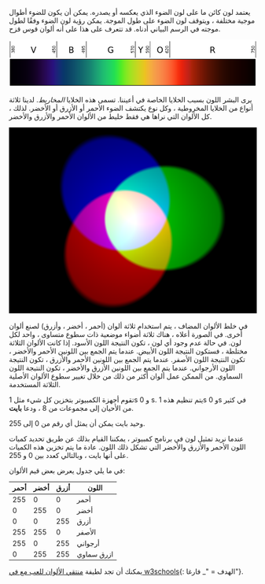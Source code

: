 يعتمد لون كائن ما على لون الضوء الذي يعكسه أو يصدره. يمكن أن يكون للضوء أطوال موجية مختلفة ، ويتوقف لون الضوء على طول الموجة. يمكن رؤية لون الضوء وفقًا لطول موجته في الرسم البياني أدناه. قد تتعرف على هذا على أنه ألوان قوس قزح.

![الطيف المرئي](images/linear-visible-spectrum.png)

يرى البشر اللون بسبب الخلايا الخاصة في أعيننا. تسمى هذه الخلايا *المخاريط*. لدينا ثلاثة أنواع من الخلايا المخروطية ، وكل نوع يكتشف الضوء الأحمر أو الأزرق أو الأخضر. لذلك ، كل الألوان التي نراها هي فقط خليط من الألوان الأحمر والأزرق والأخضر.

![خلط الألوان المضافة](images/additive-colour-mixing.png)

في خلط الألوان المضاف ، يتم استخدام ثلاثة ألوان (أحمر ، أخضر ، وأزرق) لصنع ألوان أخرى. في الصورة أعلاه ، هناك ثلاثة أضواء موضعية ذات سطوع متساوى ، واحد لكل لون. في حالة عدم وجود أي لون ، تكون النتيجة اللون الأسود. إذا كانت الألوان الثلاثة مختلطة ، فستكون النتيجة اللون الأبيض. عندما يتم الجمع بين اللونين الأحمر والأخضر ، تكون النتيجة اللون الأصفر. عندما يتم الجمع بين اللونين الأحمر والأزرق ، تكون النتيجة اللون الأرجواني. عندما يتم الجمع بين اللونين الأزرق والأخضر ، تكون النتيجة اللون السماوي. من الممكن عمل ألوان أكثر من ذلك من خلال تغيير سطوع الألوان الأصلية الثلاثة المستخدمة.

تقوم أجهزة الكمبيوتر بتخزين كل شيء مثل 1s و 0 s. يتم تنظيم هذه 1s و 0s في كثير من الأحيان إلى مجموعات من 8 ، ودعا **بايت**.

وحيد بايت يمكن أن يمثل أي رقم من 0 إلى 255.

عندما نريد تمثيل لون في برنامج كمبيوتر ، يمكننا القيام بذلك عن طريق تحديد كميات اللون الأحمر والأزرق والأخضر التي تشكل ذلك اللون. عادة ما يتم تخزين هذه الكميات على أنها بايت ، وبالتالي كعدد بين 0 و 255.

في ما يلي جدول يعرض بعض قيم الألوان:

| أحمر | أخضر | أزرق | اللون      |
| ---- | ---- | ---- | ---------- |
| 255  | 0    | 0    | أحمر       |
| 0    | 255  | 0    | أخضر       |
| 0    | 0    | 255  | أزرق       |
| 255  | 255  | 0    | الأصفر     |
| 255  | 0    | 255  | أرجواني    |
| 0    | 255  | 255  | ازرق سماوي |

يمكنك أن تجد لطيفة [منتقي الألوان للعب مع في w3schools](https://www.w3schools.com/colors/colors_rgb.asp){: الهدف = "_ فارغا"}.